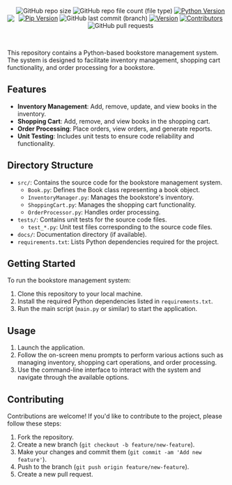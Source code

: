 <div style="display:flex; justify-content: center; align-items: center ; height" 100vh" align=center>
  <img src='https://github.com/BaraSedih11/Bookstore/assets/98843912/51d3309c-21ae-4e6c-b237-b2d32869a3dd' /> 

  <br />
  <br />
  
   ![GitHub repo size](https://img.shields.io/github/repo-size/BaraSedih11/Bookstore) ![GitHub repo file count (file type)](https://img.shields.io/github/directory-file-count/BaraSedih11/Bookstore) [![Python Version](https://img.shields.io/badge/python-3.8-blue)](https://www.python.org/downloads/release/python-380/)
[![Pip Version](https://img.shields.io/badge/pip-21.0-orange)](https://pypi.org/project/pip/21.0/)
 ![GitHub last commit (branch)](https://img.shields.io/github/last-commit/BaraSedih11/Bookstore/master)
[![Version](https://img.shields.io/badge/version-v1.0.0-blue)](https://github.com/<username>/<repository>/releases/tag/v1.0.0)
[![Contributors](https://img.shields.io/github/contributors/BaraSedih11/Bookstore)](https://github.com/BaraSedih11/Bookstore/graphs/contributors)
![GitHub pull requests](https://img.shields.io/github/issues-pr-raw/BaraSedih11/Bookstore)
<!-- ![GitHub issues](https://img.shields.io/github/issues-raw/BaraSedih11/Bookstore)  -->
</div>
<br />

This repository contains a Python-based bookstore management system. The system is designed to facilitate inventory management, shopping cart functionality, and order processing for a bookstore.

## Features

- **Inventory Management**: Add, remove, update, and view books in the inventory.
- **Shopping Cart**: Add, remove, and view books in the shopping cart.
- **Order Processing**: Place orders, view orders, and generate reports.
- **Unit Testing**: Includes unit tests to ensure code reliability and functionality.

## Directory Structure

- `src/`: Contains the source code for the bookstore management system.
  - `Book.py`: Defines the Book class representing a book object.
  - `InventoryManager.py`: Manages the bookstore's inventory.
  - `ShoppingCart.py`: Manages the shopping cart functionality.
  - `OrderProcessor.py`: Handles order processing.
- `tests/`: Contains unit tests for the source code files.
  - `test_*.py`: Unit test files corresponding to the source code files.
- `docs/`: Documentation directory (if available).
- `requirements.txt`: Lists Python dependencies required for the project.

## Getting Started

To run the bookstore management system:

1. Clone this repository to your local machine.
2. Install the required Python dependencies listed in `requirements.txt`.
3. Run the main script (`main.py` or similar) to start the application.

## Usage

1. Launch the application.
2. Follow the on-screen menu prompts to perform various actions such as managing inventory, shopping cart operations, and order processing.
3. Use the command-line interface to interact with the system and navigate through the available options.

## Contributing

Contributions are welcome! If you'd like to contribute to the project, please follow these steps:

1. Fork the repository.
2. Create a new branch (`git checkout -b feature/new-feature`).
3. Make your changes and commit them (`git commit -am 'Add new feature'`).
4. Push to the branch (`git push origin feature/new-feature`).
5. Create a new pull request.

